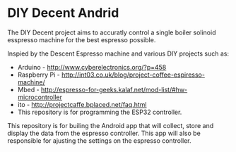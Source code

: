 # DIY Decent Andrid

The DIY Decent project aims to accuratly control a single boiler solinoid esspresso machine for the best espresso possible.

Inspied by the Descent Espresso machine and various DIY projects such as:

- Arduino - http://www.cyberelectronics.org/?p=458
- Raspberry Pi - http://int03.co.uk/blog/project-coffee-espiresso-machine/
- Mbed - http://espresso-for-geeks.kalaf.net/mod-list/#hw-microcontroller
- ito - http://projectcaffe.bplaced.net/faq.html
- This repository is for programming the ESP32 controller.

This repository is for builing the Android app that will collect, store and display the data from the espresso controller. This app will also be responsible for ajusting the settings on the espresso controller.
